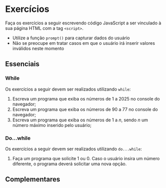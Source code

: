 # Exercícios

Faça os exercícios a seguir escrevendo código JavaScript a ser vinculado à sua página HTML com a tag `<script>`.
- Utilize a função `prompt()` para capturar dados do usuário
- Não se preocupe em tratar casos em que o usuário irá inserir valores inválidos neste momento


## Essenciais

### While

Os exercícios a seguir devem ser realizados utilizando `while`:

1. Escreva um programa que exiba os números de 1 a 2025 no console do navegador;
2. Escreva um programa que exiba os números de 90 a 77 no console do navegador;
3. Escreva um programa que exiba os números de 1 a _n_, sendo _n_ um número máximo inserido pelo usuário;

### Do...while

Os exercícios a seguir devem ser realizados utilizando `do...while`:

1. Faça um programa que solicite 1 ou 0. Caso o usuário insira um número diferente, o programa deverá solicitar uma nova opção.

## Complementares